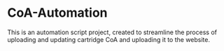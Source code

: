 # CoA-Automation
This is an automation script project, created to streamline the process of uploading and updating cartridge CoA and uploading it to the website.

